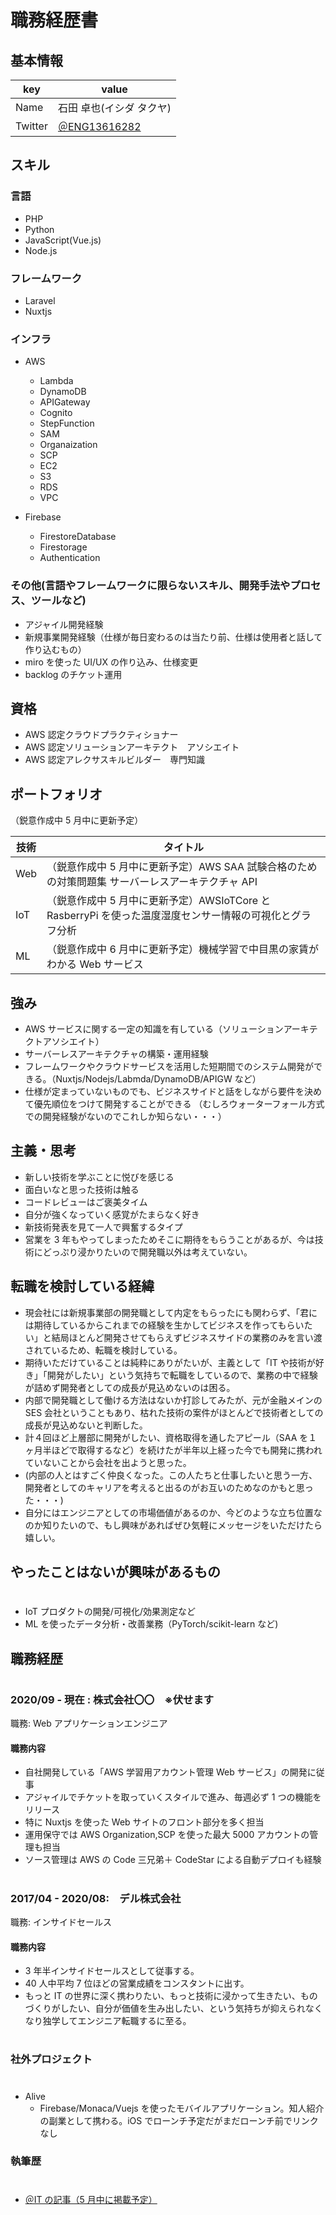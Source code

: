 # 職務経歴書

## 基本情報

| key     | value                                            |
| ------- | ------------------------------------------------ |
| Name    | 石田 卓也(イシダ タクヤ)                         |
| Twitter | [＠ENG13616282](https://twitter.com/ENG13616282) |

## スキル

### 言語

- PHP
- Python
- JavaScript(Vue.js)
- Node.js

### フレームワーク

- Laravel
- Nuxtjs

### インフラ

- AWS

  - Lambda
  - DynamoDB
  - APIGateway
  - Cognito
  - StepFunction
  - SAM
  - Organaization
  - SCP
  - EC2
  - S3
  - RDS
  - VPC

- Firebase
  - FirestoreDatabase
  - Firestorage
  - Authentication

### その他(言語やフレームワークに限らないスキル、開発手法やプロセス、ツールなど)

- アジャイル開発経験
- 新規事業開発経験（仕様が毎日変わるのは当たり前、仕様は使用者と話して作り込むもの）
- miro を使った UI/UX の作り込み、仕様変更
- backlog のチケット運用

## 資格

- AWS 認定クラウドプラクティショナー
- AWS 認定ソリューションアーキテクト　アソシエイト
- AWS 認定アレクサスキルビルダー　専門知識

## ポートフォリオ

（鋭意作成中 5 月中に更新予定）

| 技術 | タイトル                                                                                                 |
| ---- | -------------------------------------------------------------------------------------------------------- |
| Web  | （鋭意作成中 5 月中に更新予定）AWS SAA 試験合格のための対策問題集 サーバーレスアーキテクチャ API         |
| IoT  | （鋭意作成中 5 月中に更新予定）AWSIoTCore と RasberryPi を使った温度湿度センサー情報の可視化とグラフ分析 |
| ML   | （鋭意作成中 6 月中に更新予定）機械学習で中目黒の家賃がわかる Web サービス                               |

## 強み

- AWS サービスに関する一定の知識を有している（ソリューションアーキテクトアソシエイト）
- サーバーレスアーキテクチャの構築・運用経験
- フレームワークやクラウドサービスを活用した短期間でのシステム開発ができる。（Nuxtjs/Nodejs/Labmda/DynamoDB/APIGW など）
- 仕様が定まっていないものでも、ビジネスサイドと話をしながら要件を決めて優先順位をつけて開発することができる
  （むしろウォーターフォール方式での開発経験がないのでこれしか知らない・・・）

## 主義・思考

- 新しい技術を学ぶことに悦びを感じる
- 面白いなと思った技術は触る
- コードレビューはご褒美タイム
- 自分が強くなっていく感覚がたまらなく好き
- 新技術発表を見て一人で興奮するタイプ
- 営業を 3 年もやってしまったためそこに期待をもらうことがあるが、今は技術にどっぷり浸かりたいので開発職以外は考えていない。

## 転職を検討している経緯

- 現会社には新規事業部の開発職として内定をもらったにも関わらず、「君には期待しているからこれまでの経験を生かしてビジネスを作ってもらいたい」と結局ほとんど開発させてもらえずビジネスサイドの業務のみを言い渡されているため、転職を検討している。
- 期待いただけていることは純粋にありがたいが、主義として「IT や技術が好き」「開発がしたい」という気持ちで転職をしているので、業務の中で経験が詰めず開発者としての成長が見込めないのは困る。
- 内部で開発職として働ける方法はないか打診してみたが、元が金融メインの SES 会社ということもあり、枯れた技術の案件がほとんどで技術者としての成長が見込めないと判断した。
- 計４回ほど上層部に開発がしたい、資格取得を通したアピール（SAA を１ヶ月半ほどで取得するなど）を続けたが半年以上経った今でも開発に携われていないことから会社を出ようと思った。
- (内部の人とはすごく仲良くなった。この人たちと仕事したいと思う一方、開発者としてのキャリアを考えると出るのがお互いのためなのかもと思った・・・)
- 自分にはエンジニアとしての市場価値があるのか、今どのような立ち位置なのか知りたいので、もし興味があればぜひ気軽にメッセージをいただけたら嬉しい。

## やったことはないが興味があるもの

#

- IoT プロダクトの開発/可視化/効果測定など
- ML を使ったデータ分析・改善業務（PyTorch/scikit-learn など)

## 職務経歴

#

### 2020/09 - 現在 : 株式会社〇〇　※伏せます

職務: Web アプリケーションエンジニア

#### 職務内容

- 自社開発している「AWS 学習用アカウント管理 Web サービス」の開発に従事
- アジャイルでチケットを取っていくスタイルで進み、毎週必ず 1 つの機能をリリース
- 特に Nuxtjs を使った Web サイトのフロント部分を多く担当
- 運用保守では AWS Organization,SCP を使った最大 5000 アカウントの管理も担当
- ソース管理は AWS の Code 三兄弟＋ CodeStar による自動デプロイも経験

#

### 2017/04 - 2020/08:　デル株式会社

職務: インサイドセールス

#### 職務内容

- 3 年半インサイドセールスとして従事する。
- 40 人中平均 7 位ほどの営業成績をコンスタントに出す。
- もっと IT の世界に深く携わりたい、もっと技術に浸かって生きたい、ものづくりがしたい、自分が価値を生み出したい、という気持ちが抑えられなくなり独学してエンジニア転職するに至る。

#

### 社外プロジェクト

#

- Alive
  - Firebase/Monaca/Vuejs を使ったモバイルアプリケーション。知人紹介の副業として携わる。iOS でローンチ予定だがまだローンチ前でリンクなし

### 執筆歴

#

- [＠IT の記事（5 月中に掲載予定）](記事のリンクとか)
